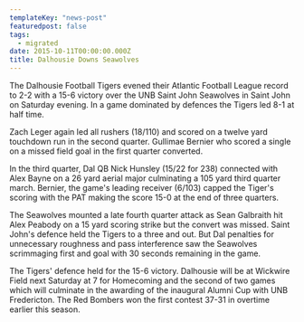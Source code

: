```yaml
---
templateKey: "news-post"
featuredpost: false
tags:
  - migrated
date: 2015-10-11T00:00:00.000Z
title: Dalhousie Downs Seawolves
---
```


The Dalhousie Football Tigers evened their Atlantic Football League record to 2-2 with a 15-6 victory over the UNB Saint John Seawolves in Saint John on Saturday evening.  In a game dominated by defences the Tigers led 8-1 at half time.

Zach Leger again led all rushers (18/110) and scored on a twelve yard touchdown run in the second quarter.  Gullimae Bernier who scored a single on a missed field goal in the first quarter converted.

In the third quarter, Dal QB Nick Hunsley (15/22 for 238) connected with Alex Bayne on a
26 yard aerial major culminating a 105 yard third quarter march.  Bernier, the game's leading receiver (6/103) capped the Tiger's scoring with the PAT making the score 15-0 at the end of three quarters.

The Seawolves mounted a late fourth quarter attack as Sean Galbraith hit Alex Peabody on a 15 yard scoring strike but the convert was missed.  Saint John's defence held the Tigers to a three and out.  But Dal penalties for unnecessary roughness and pass interference saw the Seawolves scrimmaging first and goal with 30 seconds remaining in the game. 

The Tigers' defence held for the 15-6 victory.  Dalhousie will be at Wickwire Field next Saturday at 7 for Homecoming and the second of two games which will culminate in the awarding of the inaugural Alumni Cup with UNB Fredericton.  The Red Bombers won the first contest 37-31 in overtime earlier this season.
